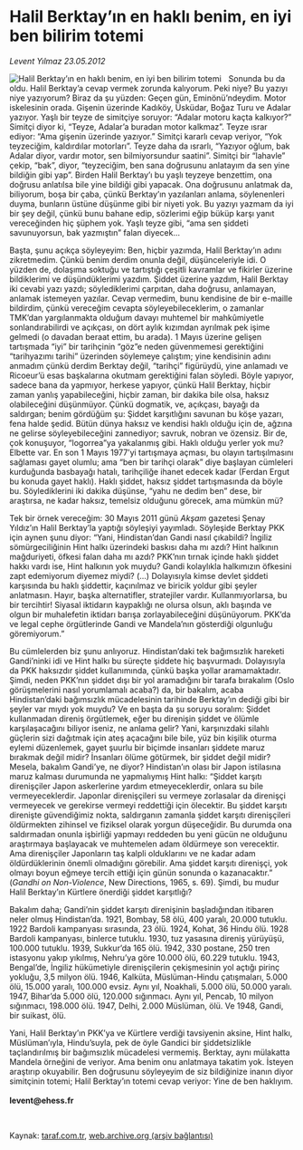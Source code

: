 # Halil Berktay’ın en haklı benim, en iyi ben bilirim totemi

*Levent Yılmaz 23.05.2012*

<div class="yazi"><img align="left" alt="Halil Berktay’ın en haklı benim, en iyi ben bilirim totemi" border="0" src="http://www.taraf.com.tr/fotoraflar/makaleler/halil-berktay-in-en-hakli-benim-en-iyi-ben_9982_orijinal.jpg" style="border-right-width:10px; border-color:#FFFFFF"/><p>Sonunda bu da oldu. Halil Berktay’a cevap vermek zorunda kalıyorum. Peki niye? Bu yazıyı niye yazıyorum? Biraz da şu yüzden: Geçen gün, Eminönü’ndeydim. Motor iskelesinin orada. Gişenin üzerinde Kadıköy, Üsküdar, Boğaz Turu ve Adalar yazıyor. Yaşlı bir teyze de simitçiye soruyor: “Adalar motoru kaçta kalkıyor?” Simitçi diyor ki, “Teyze, Adalar’a buradan motor kalkmaz”. Teyze ısrar ediyor: “Ama gişenin üzerinde yazıyor.” Simitçi kararlı cevap veriyor, “Yok teyzeciğim, kaldırdılar motorları”. Teyze daha da ısrarlı, “Yazıyor oğlum, bak Adalar diyor, vardır motor, sen bilmiyorsundur saatini”. Simitçi bir “lahavle” çekip, “bak”, diyor, “teyzeciğim, ben sana doğrusunu anlatayım da sen yine bildiğin gibi yap”. Birden Halil Berktay’ı bu yaşlı teyzeye benzettim, ona doğrusu anlatılsa bile yine bildiği gibi yapacak. Ona doğrusunu anlatmak da, biliyorum, boşa bir çaba, çünkü Berktay’ın yazılanları anlama, söylenenleri duyma, bunların üstüne düşünme gibi bir niyeti yok. Bu yazıyı yazmam da iyi bir şey değil, çünkü bunu bahane edip, sözlerimi eğip büküp karşı yanıt vereceğinden hiç şüphem yok. Yaşlı teyze gibi, “ama sen şiddeti savunuyorsun, bak yazmıştın” falan diyecek... </p>
<p>Başta, şunu açıkça söyleyeyim: Ben, hiçbir yazımda, Halil Berktay’ın adını zikretmedim. Çünkü benim derdim onunla değil, düşünceleriyle idi. O yüzden de, dolaşıma soktuğu ve tartıştığı çeşitli kavramlar ve fikirler üzerine bildiklerimi ve düşündüklerimi yazdım. Şiddet üzerine yazdım, Halil Berktay iki cevabi yazı yazdı; söylediklerimi çarpıtan, daha doğrusu, anlamayan, anlamak istemeyen yazılar. Cevap vermedim, bunu kendisine de bir e-maille bildirdim, çünkü vereceğim cevapta söyleyebileceklerim, o zamanlar TMK’dan yargılanmakta olduğum davayı muhtemel bir mahkûmiyetle sonlandırabilirdi ve açıkçası, on dört aylık kızımdan ayrılmak pek işime gelmedi (o davadan beraat ettim, bu arada). 1 Mayıs üzerine gelişen tartışmada “iyi” bir tarihçinin “göz”e neden güvenmemesi gerektiğini “tarihyazımı tarihi” üzerinden söylemeye çalıştım; yine kendisinin adını anmadım çünkü derdim Berktay değil, “tarihçi” figürüydü, yine anlamadı ve Ricoeur’ü esas başkalarına okutmam gerektiğini falan söyledi. Böyle yapıyor, sadece bana da yapmıyor, herkese yapıyor, çünkü Halil Berktay, hiçbir zaman yanlış yapabileceğini, hiçbir zaman, bir dakika bile olsa, haksız olabileceğini düşünmüyor. Çünkü dogmatik, ve, açıkçası, bayağı da saldırgan; benim gördüğüm şu: Şiddet karşıtlığını savunan bu köşe yazarı, fena halde şedid. Bütün dünya haksız ve kendisi haklı olduğu için de, ağzına ne gelirse söyleyebileceğini zannediyor; savruk, nobran ve özensiz. Bir de, çok konuşuyor, “logorrea”ya yakalanmış gibi. Haklı olduğu yerler yok mu? Elbette var. En son 1 Mayıs 1977’yi tartışmaya açması, bu olayın tartışılmasını sağlaması gayet olumlu; ama “ben bir tarihçi olarak” diye başlayan cümleleri kurduğunda basbayağı hatalı, tarihçiliğe ihanet edecek kadar (Ferdan Ergut bu konuda gayet haklı). Haklı şiddet, haksız şiddet tartışmasında da böyle bu. Söylediklerini iki dakika düşünse, “yahu ne dedim ben” dese, bir araştırsa, ne kadar haksız, temelsiz olduğunu görecek, ama mümkün mü? </p>
<p>Tek bir örnek vereceğim: 30 Mayıs 2011 günü <i>Akşam</i> gazetesi Şenay Yıldız’ın Halil Berktay’la yaptığı söyleşiyi yayımladı. Söyleşide Berktay PKK için aynen şunu diyor: “Yani, Hindistan’dan Gandi nasıl çıkabildi? İngiliz sömürgeciliğinin Hint halkı üzerindeki baskısı daha mı azdı? Hint halkının mağduriyeti, öfkesi falan daha mı azdı? PKK’nın tırnak içinde haklı şiddet hakkı vardı ise, Hint halkının yok muydu? Gandi kolaylıkla halkımızın öfkesini zapt edemiyorum diyemez miydi? (...) Dolayısıyla kimse devlet şiddeti karşısında bu haklı şiddettir, kaçınılmaz ve biricik yoldur gibi şeyler anlatmasın. Hayır, başka alternatifler, stratejiler vardır. Kullanmıyorlarsa, bu bir tercihtir! Siyasal iktidarın kaypaklığı ne olursa olsun, aklı başında ve olgun bir muhalefetin iktidarı barışa zorlayabileceğini düşünüyorum. PKK’da ve legal cephe örgütlerinde Gandi ve Mandela’nın gösterdiği olgunluğu göremiyorum.”</p>
<p>Bu cümlelerden biz şunu anlıyoruz. Hindistan’daki tek bağımsızlık hareketi Gandi’ninki idi ve Hint halkı bu süreçte şiddete hiç başvurmadı. Dolayısıyla da PKK haksızdır şiddet kullanımında, çünkü başka yollar aramamaktadır. Şimdi, neden PKK’nın şiddet dışı bir yol aramadığını bir tarafa bırakalım (Oslo görüşmelerini nasıl yorumlamalı acaba?) da, bir bakalım, acaba Hindistan’daki bağımsızlık mücadelesinin tarihinde Berktay’ın dediği gibi bir şeyler var mıydı yok muydu? Ve en başta da şu soruyu soralım: Şiddet kullanmadan direniş örgütlemek, eğer bu direnişin şiddet ve ölümle karşılaşacağını biliyor iseniz, ne anlama gelir? Yani, karşınızdaki silahlı güçlerin sizi dağıtmak için ateş açacağını bile bile, yüz bin kişilik oturma eylemi düzenlemek, gayet şuurlu bir biçimde insanları şiddete maruz bırakmak değil midir? İnsanları ölüme götürmek, bir şiddet değil midir? Mesela, bakalım Gandi’ye, ne diyor? Hindistan’ın olası bir Japon istilasına maruz kalması durumunda ne yapmalıymış Hint halkı: “Şiddet karşıtı direnişçiler Japon askerlerine yardım etmeyeceklerdir, onlara su bile vermeyeceklerdir. Japonlar direnişçileri su vermeye zorlasalar da direnişçi vermeyecek ve gerekirse vermeyi reddettiği için ölecektir. Bu şiddet karşıtı direnişte güvendiğimiz nokta, saldırganın zamanla şiddet karşıtı direnişçileri öldürmekten zihinsel ve fiziksel olarak yorgun düşeceğidir. Bu durumda ona saldırmadan onunla işbirliği yapmayı reddeden bu yeni gücün ne olduğunu araştırmaya başlayacak ve muhtemelen adam öldürmeye son verecektir. Ama direnişçiler Japonların taş kalpli olduklarını ve ne kadar adam öldürdüklerinin önemli olmadığını görebilir. Ama şiddet karşıtı direnişçi, yok olmayı boyun eğmeye tercih ettiği için günün sonunda o kazanacaktır.” (<i>Gandhi on Non-Violence</i>, New Directions, 1965, s. 69). Şimdi, bu mudur Halil Berktay’ın Kürtlere önerdiği şiddet karşıtlığı?</p>
<p>Bakalım daha; Gandi’nin şiddet karşıtı direnişinin başladığından itibaren neler olmuş Hindistan’da. 1921, Bombay, 58 ölü, 400 yaralı, 20.000 tutuklu. 1922 Bardoli kampanyası sırasında, 23 ölü. 1924, Kohat, 36 Hindu ölü. 1928 Bardoli kampanyası, binlerce tutuklu. 1930, tuz yasasına direniş yürüyüşü, 100.000 tutuklu. 1939, Sukkur’da 165 ölü. 1942, 330 postane, 250 tren istasyonu yakıp yıkılmış, Nehru’ya göre 10.000 ölü, 60.229 tutuklu. 1943, Bengal’de, İngiliz hükümetiyle direnişçilerin çekişmesinin yol açtığı pirinç yokluğu, 3,5 milyon ölü. 1946, Kalküta, Müslüman-Hindu çatışmaları, 5.000 ölü, 15.000 yaralı, 100.000 evsiz. Aynı yıl, Noakhali, 5.000 ölü, 50.000 yaralı. 1947, Bihar’da 5.000 ölü, 120.000 sığınmacı. Aynı yıl, Pencab, 10 milyon sığınmacı, 198.000 ölü. 1947, Delhi, 2.000 Müslüman, ölü. Ve 1948, Gandi, bir suikast, ölü.</p>
<p>Yani, Halil Berktay’ın PKK’ya ve Kürtlere verdiği tavsiyenin aksine, Hint halkı, Müslüman’ıyla, Hindu’suyla, pek de öyle Gandici bir şiddetsizlikle taçlandırılmış bir bağımsızlık mücadelesi vermemiş. Berktay, aynı mülakatta Mandela örneğini de veriyor. Ama benim onu anlatmaya takatim yok. İsteyen araştırıp okuyabilir. Ben doğrusunu söyleyeyim de siz bildiğinize inanın diyor simitçinin totemi; Halil Berktay’ın totemi cevap veriyor: Yine de ben haklıyım.<br/><br/><b>levent@ehess.fr</b></p>
<p><b> </b></p>
</div>

Kaynak: [taraf.com.tr](http://www.taraf.com.tr/levent-yilmaz/makale-halil-berktay-in-en-hakli-benim-en-iyi-ben.htm), [web.archive.org (arşiv bağlantısı)](http://web.archive.org/web/20131107143415/http://www.taraf.com.tr/levent-yilmaz/makale-halil-berktay-in-en-hakli-benim-en-iyi-ben.htm)
